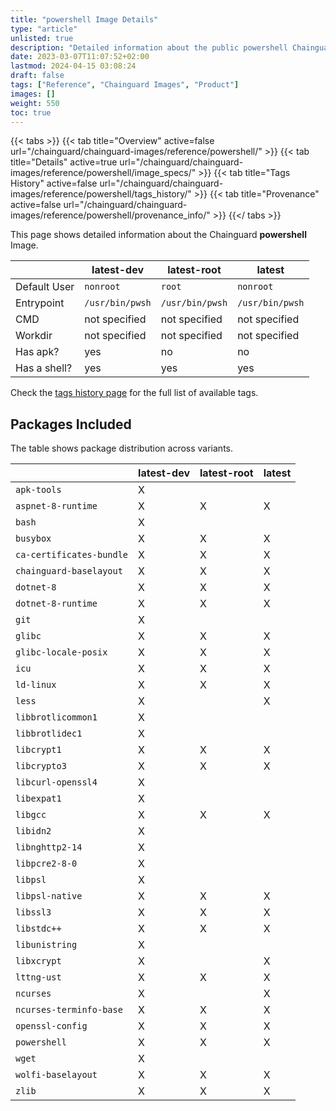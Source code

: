 ```yaml
---
title: "powershell Image Details"
type: "article"
unlisted: true
description: "Detailed information about the public powershell Chainguard Image."
date: 2023-03-07T11:07:52+02:00
lastmod: 2024-04-15 03:08:24
draft: false
tags: ["Reference", "Chainguard Images", "Product"]
images: []
weight: 550
toc: true
---
```


{{< tabs >}}
{{< tab title="Overview" active=false url="/chainguard/chainguard-images/reference/powershell/" >}}
{{< tab title="Details" active=true url="/chainguard/chainguard-images/reference/powershell/image_specs/" >}}
{{< tab title="Tags History" active=false url="/chainguard/chainguard-images/reference/powershell/tags_history/" >}}
{{< tab title="Provenance" active=false url="/chainguard/chainguard-images/reference/powershell/provenance_info/" >}}
{{</ tabs >}}

This page shows detailed information about the Chainguard **powershell** Image.

|              | latest-dev      | latest-root     | latest          |
|--------------|-----------------|-----------------|-----------------|
| Default User | `nonroot`       | `root`          | `nonroot`       |
| Entrypoint   | `/usr/bin/pwsh` | `/usr/bin/pwsh` | `/usr/bin/pwsh` |
| CMD          | not specified   | not specified   | not specified   |
| Workdir      | not specified   | not specified   | not specified   |
| Has apk?     | yes             | no              | no              |
| Has a shell? | yes             | yes             | yes             |

Check the [tags history page](/chainguard/chainguard-images/reference/powershell/tags_history/) for the full list of available tags.

## Packages Included
The table shows package distribution across variants.

|                          | latest-dev | latest-root | latest |
|--------------------------|------------|-------------|--------|
| `apk-tools`              | X          |             |        |
| `aspnet-8-runtime`       | X          | X           | X      |
| `bash`                   | X          |             |        |
| `busybox`                | X          | X           | X      |
| `ca-certificates-bundle` | X          | X           | X      |
| `chainguard-baselayout`  | X          | X           | X      |
| `dotnet-8`               | X          | X           | X      |
| `dotnet-8-runtime`       | X          | X           | X      |
| `git`                    | X          |             |        |
| `glibc`                  | X          | X           | X      |
| `glibc-locale-posix`     | X          | X           | X      |
| `icu`                    | X          | X           | X      |
| `ld-linux`               | X          | X           | X      |
| `less`                   | X          |             | X      |
| `libbrotlicommon1`       | X          |             |        |
| `libbrotlidec1`          | X          |             |        |
| `libcrypt1`              | X          | X           | X      |
| `libcrypto3`             | X          | X           | X      |
| `libcurl-openssl4`       | X          |             |        |
| `libexpat1`              | X          |             |        |
| `libgcc`                 | X          | X           | X      |
| `libidn2`                | X          |             |        |
| `libnghttp2-14`          | X          |             |        |
| `libpcre2-8-0`           | X          |             |        |
| `libpsl`                 | X          |             |        |
| `libpsl-native`          | X          | X           | X      |
| `libssl3`                | X          | X           | X      |
| `libstdc++`              | X          | X           | X      |
| `libunistring`           | X          |             |        |
| `libxcrypt`              | X          |             | X      |
| `lttng-ust`              | X          | X           | X      |
| `ncurses`                | X          |             | X      |
| `ncurses-terminfo-base`  | X          | X           | X      |
| `openssl-config`         | X          | X           | X      |
| `powershell`             | X          | X           | X      |
| `wget`                   | X          |             |        |
| `wolfi-baselayout`       | X          | X           | X      |
| `zlib`                   | X          | X           | X      |

